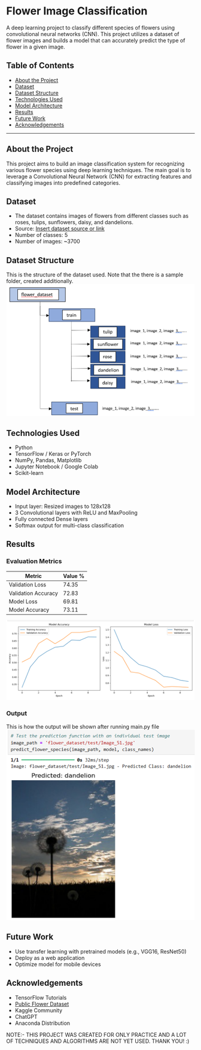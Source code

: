# Flower Image Classification

A deep learning project to classify different species of flowers using convolutional neural networks (CNN). This project utilizes a dataset of flower images and builds a model that can accurately predict the type of flower in a given image.

## Table of Contents

- [About the Project](#about-the-project)
- [Dataset](#dataset)
- [Dataset Structure](#dataset-structure)
- [Technologies Used](#technologies-used)
- [Model Architecture](#model-architecture)
- [Results](#results)
- [Future Work](#future-work)
- [Acknowledgements](#acknowledgements)

---

## About the Project

This project aims to build an image classification system for recognizing various flower species using deep learning techniques. The main goal is to leverage a Convolutional Neural Network (CNN) for extracting features and classifying images into predefined categories.

## Dataset

- The dataset contains images of flowers from different classes such as roses, tulips, sunflowers, daisy, and dandelions.
- Source: [Insert dataset source or link](https://www.kaggle.com/datasets/imsparsh/flowers-dataset)
- Number of classes: 5
- Number of images: ~3700

## Dataset Structure
This is the structure of the dataset used. Note that the there is a sample folder, created additionally.
![data_structure](other/flower_dataset_flow_chart.png)
## Technologies Used

- Python
- TensorFlow / Keras or PyTorch
- NumPy, Pandas, Matplotlib
- Jupyter Notebook / Google Colab
- Scikit-learn

## Model Architecture

- Input layer: Resized images to 128x128
- 3 Convolutional layers with ReLU and MaxPooling
- Fully connected Dense layers
- Softmax output for multi-class classification

## Results
### Evaluation Metrics
| Metric | Value % |
|--------|-------|
| Validation Loss | 74.35 |
| Validation Accuracy | 72.83 |
| Model Loss | 69.81 |
| Model Accuracy | 73.11 |

![output](other/model_evaluation.png)

### Output
This is how the output will be shown after running main.py file
![output](other/output.png)
## Future Work
- Use transfer learning with pretrained models (e.g., VGG16, ResNet50)
- Deploy as a web application
- Optimize model for mobile devices

## Acknowledgements
- TensorFlow Tutorials
- [Public Flower Dataset](https://www.kaggle.com/datasets/imsparsh/flowers-dataset)
- Kaggle Community
- ChatGPT
- Anaconda Distribution

NOTE:- THIS PROJECT WAS CREATED FOR ONLY PRACTICE AND A LOT OF TECHNIQUES AND ALGORITHMS ARE NOT YET USED. THANK YOU! :)
